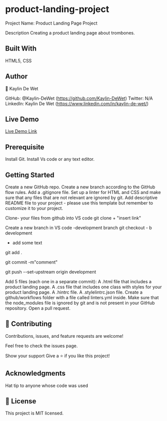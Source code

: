 # product-landing-project

Project Name: Product Landing Page Project

Description
Creating a product landing page about trombones.

## Built With

HTML5,
CSS

## Author

👤 Kaylin De Wet

GitHub: @Kaylin-DeWet (https://github.com/Kaylin-DeWet)
Twitter: N/A
LinkedIn: Kaylin De Wet (https://www.linkedin.com/in/kaylin-de-wet/)

## Live Demo

[Live Demo Link](https://chimerical-cobbler-fbf136.netlify.app/)

## Prerequisite

Install Git.
Install Vs code or any text editor.

## Getting Started

Create a new GitHub repo.
Create a new branch according to the GitHub flow rules.
Add a .gitignore file.
Set up a linter for HTML and CSS and make sure that any files that are not relevant are ignored by git.
Add descriptive README file to your project - please use this template but remember to customize it to your project.

Clone- your files from github into VS code
git clone + "insert link"

Create a new branch in VS code -development branch
git checkout - b development

- add some text

git add .

git commit -m"comment"

git push --set-upstream origin development

Add 5 files (each one in a separate commit):
A .html file that includes a product landing page.
A .css file that includes one class with styles for your product landing page.
A .hintrc file.
A .stylelintrc.json file.
Create a github/workflows folder with a file called linters.yml inside.
Make sure that the node_modules file is ignored by git and is not present in your GitHub repository.
Open a pull request.

## 🤝 Contributing

Contributions, issues, and feature requests are welcome!

Feel free to check the issues page.

Show your support
Give a ⭐️ if you like this project!

## Acknowledgments

Hat tip to anyone whose code was used

## 📝 License

This project is MIT licensed.
